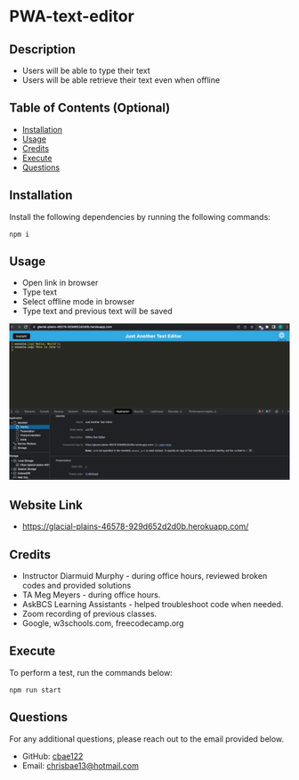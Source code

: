 # PWA-text-editor

## Description
  
- Users will be able to type their text
- Users will be able retrieve their text even when offline

## Table of Contents (Optional)
  
- [Installation](#installation)
- [Usage](#usage)
- [Credits](#credits)
- [Execute](#tests)
- [Questions](#questions)
  
## Installation
  
Install the following dependencies by running the following commands:

```
npm i
```

## Usage

- Open link in browser
- Type text
- Select offline mode in browser
- Type text and previous text will be saved

![just-another-text-editor.](./assets/images/Screenshot%202023-07-09%20at%201.43.01%20PM.png)

## Website Link
- https://glacial-plains-46578-929d652d2d0b.herokuapp.com/

## Credits
  
- Instructor Diarmuid Murphy - during office hours, reviewed broken codes and provided solutions 
- TA Meg Meyers - during office hours.
- AskBCS Learning Assistants - helped troubleshoot code when needed.
- Zoom recording of previous classes.
- Google, w3schools.com, freecodecamp.org

## Execute

To perform a test, run the commands below:

```
npm run start
```

## Questions

For any additional questions, please reach out to the email provided below.

- GitHub: [cbae122](https://github.com/cbae122)
- Email: chrisbae13@hotmail.com